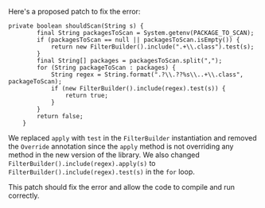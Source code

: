 Here's a proposed patch to fix the error:
```
private boolean shouldScan(String s) {
        final String packagesToScan = System.getenv(PACKAGE_TO_SCAN);
        if (packagesToScan == null || packagesToScan.isEmpty()) {
            return new FilterBuilder().include(".+\\.class").test(s);
        }
        final String[] packages = packagesToScan.split(",");
        for (String packageToScan : packages) {
            String regex = String.format(".?\\.??%s\\..+\\.class", packageToScan);
            if (new FilterBuilder().include(regex).test(s)) {
                return true;
            }
        }
        return false;
    }
```
We replaced `apply` with `test` in the `FilterBuilder` instantiation and removed the `Override` annotation since the `apply` method is not overriding any method in the new version of the library. We also changed `FilterBuilder().include(regex).apply(s)` to `FilterBuilder().include(regex).test(s)` in the `for` loop.

This patch should fix the error and allow the code to compile and run correctly.